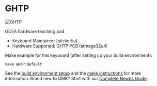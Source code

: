 # GHTP

![GHTP](https://i.imgur.com/)

GDEA hardware teaching pad

* Keyboard Maintainer: [stickerliu]
* Hardware Supported: GHTP PCB (atmega32u4)

Make example for this keyboard (after setting up your build environment):

    make GHTP:default

See the [build environment setup](https://docs.qmk.fm/#/getting_started_build_tools) and the [make instructions](https://docs.qmk.fm/#/getting_started_make_guide) for more information. Brand new to QMK? Start with our [Complete Newbs Guide](https://docs.qmk.fm/#/newbs).
